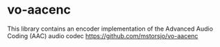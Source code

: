 # vo-aacenc
This library contains an encoder implementation of the Advanced Audio Coding (AAC) audio codec https://github.com/mstorsjo/vo-aacenc
